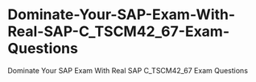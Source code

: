 # Dominate-Your-SAP-Exam-With-Real-SAP-C_TSCM42_67-Exam-Questions
Dominate Your SAP Exam With Real SAP C_TSCM42_67 Exam Questions
